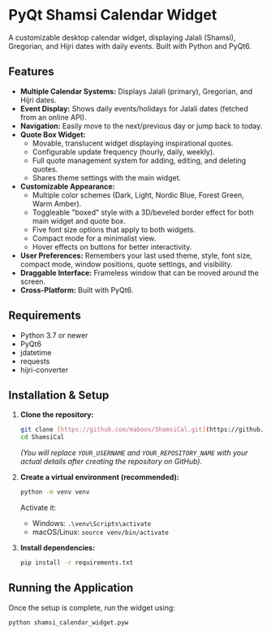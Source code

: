 # PyQt Shamsi Calendar Widget

A customizable desktop calendar widget, displaying Jalali (Shamsi), Gregorian, and Hijri dates with daily events. Built with Python and PyQt6.

## Features

* **Multiple Calendar Systems:** Displays Jalali (primary), Gregorian, and Hijri dates.
* **Event Display:** Shows daily events/holidays for Jalali dates (fetched from an online API).
* **Navigation:** Easily move to the next/previous day or jump back to today.
* **Quote Box Widget:**
    * Movable, translucent widget displaying inspirational quotes.
    * Configurable update frequency (hourly, daily, weekly).
    * Full quote management system for adding, editing, and deleting quotes.
    * Shares theme settings with the main widget.
* **Customizable Appearance:**
    * Multiple color schemes (Dark, Light, Nordic Blue, Forest Green, Warm Amber).
    * Toggleable "boxed" style with a 3D/beveled border effect for both main widget and quote box.
    * Five font size options that apply to both widgets.
    * Compact mode for a minimalist view.
    * Hover effects on buttons for better interactivity.
* **User Preferences:** Remembers your last used theme, style, font size, compact mode, window positions, quote settings, and visibility.
* **Draggable Interface:** Frameless window that can be moved around the screen.
* **Cross-Platform:** Built with PyQt6.

## Requirements

* Python 3.7 or newer
* PyQt6
* jdatetime
* requests
* hijri-converter

## Installation & Setup

1.  **Clone the repository:**
    ```bash
    git clone [https://github.com/maboox/ShamsiCal.git](https://github.com/maboox/ShamsiCal.git)
    cd ShamsiCal
    ```
    *(You will replace `YOUR_USERNAME` and `YOUR_REPOSITORY_NAME` with your actual details after creating the repository on GitHub).*

2.  **Create a virtual environment (recommended):**
    ```bash
    python -m venv venv
    ```
    Activate it:
    * Windows: `.\venv\Scripts\activate`
    * macOS/Linux: `source venv/bin/activate`

3.  **Install dependencies:**
    ```bash
    pip install -r requirements.txt
    ```

## Running the Application

Once the setup is complete, run the widget using:

```bash
python shamsi_calendar_widget.pyw